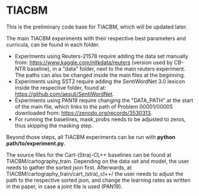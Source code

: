 # TIACBM
This is the preliminary code base for TIACBM, which will be updated later. 

The main TIACBM experiments with their respective best parameters and curricula, can be found in each folder. 

- Experiments using Reuters-21578 require adding the data set manually from: https://www.kaggle.com/nltkdata/reuters (version used by CB-NTR baseline), in a "data" folder, next to the main reuters experiment. The paths can also be changed inside the main files at the beginning.
- Experiments using SST2 require adding the SentiWordNet 3.0 lexicon inside the respective folder, found at: https://github.com/aesuli/SentiWordNet.
- Experiments using PAN19 require changing the "DATA_PATH" at the start of the main file, which links to the path of Problem 00001/00005 downloaded from: https://zenodo.org/records/3530313.
- For running the baselines, mask_probs needs to be adjusted to zeros, thus skipping the masking step.

Beyond those steps, all TIACBM experiments can be run with **python path/to/experiment.py**.

The source files for the Cart-(Stra)-CL++ baselines can be found at TIACBM/cartography_train. Depending on the data set and model, the user needs to gather the sorted json first. Afterwards, at TIACBM/cartography_train/cart_(stra)_cl++/ the user needs to adjust the path to the respective sorted json, and change the learning rates as written in the paper, in case a joint file is used (PAN19). 
